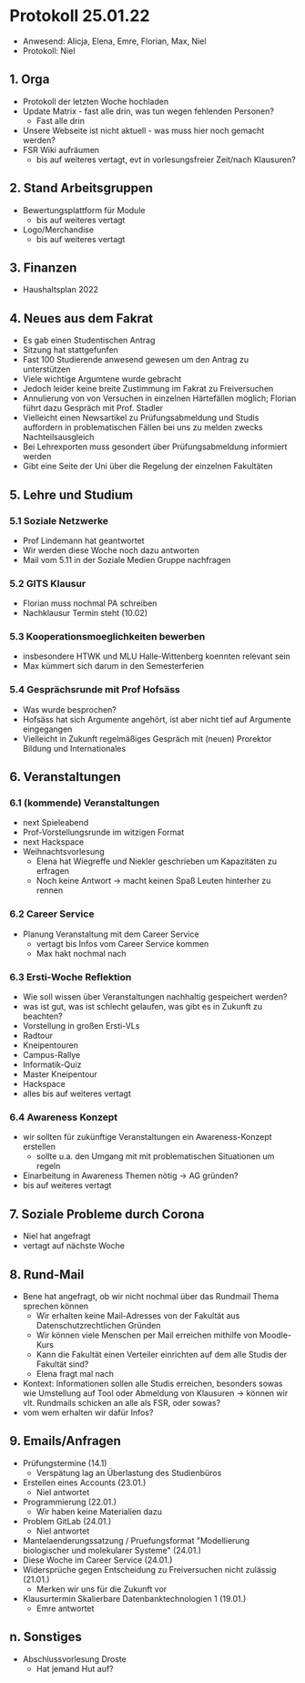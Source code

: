 ---
---

# Protokoll 25.01.22

- Anwesend: Alicja, Elena, Emre, Florian, Max, Niel
- Protokoll: Niel

## 1. Orga

- Protokoll der letzten Woche hochladen
- Update Matrix - fast alle drin, was tun wegen fehlenden Personen?
  - Fast alle drin
- Unsere Webseite ist nicht aktuell - was muss hier noch gemacht werden?
- FSR Wiki aufräumen
  - bis auf weiteres vertagt, evt in vorlesungsfreier Zeit/nach Klausuren?

## 2. Stand Arbeitsgruppen

- Bewertungsplattform für Module
  - bis auf weiteres vertagt
- Logo/Merchandise
  - bis auf weiteres vertagt

## 3. Finanzen

- Haushaltsplan 2022

## 4. Neues aus dem Fakrat

- Es gab einen Studentischen Antrag
- Sitzung hat stattgefunfen
- Fast 100 Studierende anwesend gewesen um den Antrag zu unterstützen
- Viele wichtige Argumtene wurde gebracht
- Jedoch leider keine breite Zustimmung im Fakrat zu Freiversuchen
- Annulierung von von Versuchen in einzelnen Härtefällen möglich; Florian führt dazu Gespräch mit Prof. Stadler
- Vielleicht einen Newsartikel zu Prüfungsabmeldung und Studis auffordern in problematischen Fällen bei uns zu melden zwecks Nachteilsausgleich
- Bei Lehrexporten muss gesondert über Prüfungsabmeldung informiert werden
- Gibt eine Seite der Uni über die Regelung der einzelnen Fakultäten

## 5. Lehre und Studium

### 5.1 Soziale Netzwerke

- Prof Lindemann hat geantwortet
- Wir werden diese Woche noch dazu antworten
- Mail vom 5.11 in der Soziale Medien Gruppe nachfragen

### 5.2 GITS Klausur

- Florian muss nochmal PA schreiben
- Nachklausur Termin steht (10.02)

### 5.3 Kooperationsmoeglichkeiten bewerben

- insbesondere HTWK und MLU Halle-Wittenberg koennten relevant sein
- Max kümmert sich darum in den Semesterferien

### 5.4 Gesprächsrunde mit Prof Hofsäss

- Was wurde besprochen?
- Hofsäss hat sich Argumente angehört, ist aber nicht tief auf Argumente eingegangen
- Vielleicht in Zukunft regelmäßiges Gespräch mit (neuen) Prorektor Bildung und Internationales

## 6. Veranstaltungen

### 6.1 (kommende) Veranstaltungen

- next Spieleabend
- Prof-Vorstellungsrunde im witzigen Format
- next Hackspace
- Weihnachtsvorlesung
  - Elena hat Wiegreffe und Niekler geschrieben um Kapazitäten zu erfragen
  - Noch keine Antwort -> macht keinen Spaß Leuten hinterher zu rennen

### 6.2 Career Service

- Planung Veranstaltung mit dem Career Service
  - vertagt bis Infos vom Career Service kommen
  - Max hakt nochmal nach

### 6.3 Ersti-Woche Reflektion

- Wie soll wissen über Veranstaltungen nachhaltig gespeichert werden?
- was ist gut, was ist schlecht gelaufen, was gibt es in Zukunft zu beachten?
- Vorstellung in großen Ersti-VLs
- Radtour
- Kneipentouren
- Campus-Rallye
- Informatik-Quiz
- Master Kneipentour
- Hackspace
- alles bis auf weiteres vertagt

### 6.4 Awareness Konzept

- wir sollten für zukünftige Veranstaltungen ein Awareness-Konzept erstellen
  - sollte u.a. den Umgang mit mit problematischen Situationen um regeln
- Einarbeitung in Awareness Themen nötig -> AG gründen?
- bis auf weiteres vertagt

## 7. Soziale Probleme durch Corona

- Niel hat angefragt
- vertagt auf nächste Woche

## 8. Rund-Mail

- Bene hat angefragt, ob wir nicht nochmal über das Rundmail Thema sprechen können
  - Wir erhalten keine Mail-Adresses von der Fakultät aus Datenschutzrechtlichen Gründen
  - Wir können viele Menschen per Mail erreichen mithilfe von Moodle-Kurs
  - Kann die Fakultät einen Verteiler einrichten auf dem alle Studis der Fakultät sind?
  - Elena fragt mal nach
- Kontext: Informationen sollen alle Studis erreichen, besonders sowas wie Umstellung auf Tool oder Abmeldung von Klausuren -> können wir vlt. Rundmails schicken an alle als FSR, oder sowas?
- vom wem erhalten wir dafür Infos?

## 9. Emails/Anfragen

- Prüfungstermine (14.1)
  - Verspätung lag an Überlastung des Studienbüros
- Erstellen eines Accounts (23.01.)
  - Niel antwortet
- Programmierung (22.01.)
  - Wir haben keine Materialien dazu
- Problem GitLab (24.01.)
  - Niel antwortet
- Mantelaenderungssatzung / Pruefungsformat "Modellierung biologischer und molekularer Systeme" (24.01.)
- Diese Woche im Career Service (24.01.)
- Widersprüche gegen Entscheidung zu Freiversuchen nicht zulässig (21.01.)
  - Merken wir uns für die Zukunft vor
- Klausurtermin Skalierbare Datenbanktechnologien 1 (19.01.)
  - Emre antwortet

## n. Sonstiges

- Abschlussvorlesung Droste
  - Hat jemand Hut auf?
